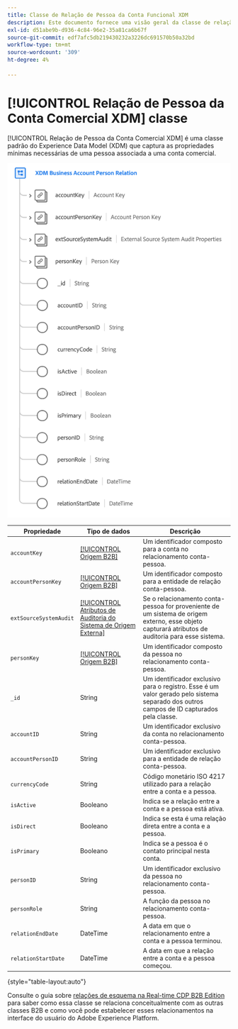 ```yaml
---
title: Classe de Relação de Pessoa da Conta Funcional XDM
description: Este documento fornece uma visão geral da classe de relação de pessoa da conta comercial XDM no Experience Data Model (XDM).
exl-id: d51abe9b-d936-4c84-96e2-35a81ca6b67f
source-git-commit: edf7afc5db219430232a3226dc691570b50a32bd
workflow-type: tm+mt
source-wordcount: '309'
ht-degree: 4%

---
```


# [!UICONTROL Relação de Pessoa da Conta Comercial XDM] classe

[!UICONTROL Relação de Pessoa da Conta Comercial XDM] é uma classe padrão do Experience Data Model (XDM) que captura as propriedades mínimas necessárias de uma pessoa associada a uma conta comercial.

![](../../images/classes/b2b/business-account-person-relation.png)

| Propriedade | Tipo de dados | Descrição |
| --- | --- | --- |
| `accountKey` | [[!UICONTROL Origem B2B]](../../data-types/b2b-source.md) | Um identificador composto para a conta no relacionamento conta-pessoa. |
| `accountPersonKey` | [[!UICONTROL Origem B2B]](../../data-types/b2b-source.md) | Um identificador composto para a entidade de relação conta-pessoa. |
| `extSourceSystemAudit` | [[!UICONTROL Atributos de Auditoria do Sistema de Origem Externa]](../../data-types/external-source-system-audit-attributes.md) | Se o relacionamento conta-pessoa for proveniente de um sistema de origem externo, esse objeto capturará atributos de auditoria para esse sistema. |
| `personKey` | [[!UICONTROL Origem B2B]](../../data-types/b2b-source.md) | Um identificador composto da pessoa no relacionamento conta-pessoa. |
| `_id` | String | Um identificador exclusivo para o registro. Esse é um valor gerado pelo sistema separado dos outros campos de ID capturados pela classe. |
| `accountID` | String | Um identificador exclusivo da conta no relacionamento conta-pessoa. |
| `accountPersonID` | String | Um identificador exclusivo para a entidade de relação conta-pessoa. |
| `currencyCode` | String | Código monetário ISO 4217 utilizado para a relação entre a conta e a pessoa. |
| `isActive` | Booleano | Indica se a relação entre a conta e a pessoa está ativa. |
| `isDirect` | Booleano | Indica se esta é uma relação direta entre a conta e a pessoa. |
| `isPrimary` | Booleano | Indica se a pessoa é o contato principal nesta conta. |
| `personID` | String | Um identificador exclusivo da pessoa no relacionamento conta-pessoa. |
| `personRole` | String | A função da pessoa no relacionamento conta-pessoa. |
| `relationEndDate` | DateTime | A data em que o relacionamento entre a conta e a pessoa terminou. |
| `relationStartDate` | DateTime | A data em que a relação entre a conta e a pessoa começou. |

{style=&quot;table-layout:auto&quot;}

Consulte o guia sobre [relações de esquema na Real-time CDP B2B Edition](../../tutorials/relationship-b2b.md) para saber como essa classe se relaciona conceitualmente com as outras classes B2B e como você pode estabelecer esses relacionamentos na interface do usuário do Adobe Experience Platform.
